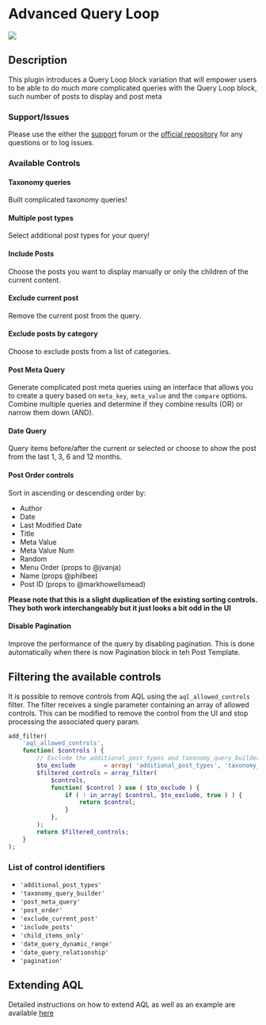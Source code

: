 # Advanced Query Loop

![](https://github.com/ryanwelcher/advanced-query-loop/actions/workflows/phpunit.yml/badge.svg?branch=trunk)

## Description

This plugin introduces a Query Loop block variation that will empower users to be able to do much more complicated queries with the Query Loop block, such number of posts to display and post meta

### Support/Issues

Please use the either the [support](https://wordpress.org/support/plugin/advanced-query-loop/) forum or the [official repository](https://github.com/ryanwelcher/advanced-query-loop) for any questions or to log issues.

### Available Controls

#### Taxonomy queries

Built complicated taxonomy queries!

#### Multiple post types

Select additional post types for your query!

#### Include Posts

Choose the posts you want to display manually or only the children of the current content.

#### Exclude current post

Remove the current post from the query.

#### Exclude posts by category

Choose to exclude posts from a list of categories.

#### Post Meta Query

Generate complicated post meta queries using an interface that allows you to create a query based on `meta_key`, `meta_value` and the `compare` options. Combine multiple queries and determine if they combine results (OR) or narrow them down (AND).

#### Date Query

Query items before/after the current or selected or choose to show the post from the last 1, 3, 6 and 12 months.

#### Post Order controls

Sort in ascending or descending order by:

-   Author
-   Date
-   Last Modified Date
-   Title
-   Meta Value
-   Meta Value Num
-   Random
-   Menu Order (props to @jvanja)
-   Name (props @philbee)
-   Post ID (props to @markhowellsmead)

**Please note that this is a slight duplication of the existing sorting controls. They both work interchangeably but it just looks a bit odd in the UI**

#### Disable Pagination

Improve the performance of the query by disabling pagination. This is done automatically when there is now Pagination block in teh Post Template.

## Filtering the available controls

It is possible to remove controls from AQL using the `aql_allowed_controls` filter. The filter receives a single parameter containing an array of allowed controls. This can be modified to remove the control from the UI and stop processing the associated query param.

```php
add_filter(
	'aql_allowed_controls',
	function( $controls ) {
		// Exclude the additional_post_types and taxonomy_query_builder controls.
		$to_exclude        = array( 'additional_post_types', 'taxonomy_query_builder' );
		$filtered_controls = array_filter(
			$controls,
			function( $control ) use ( $to_exclude ) {
				if ( ! in_array( $control, $to_exclude, true ) ) {
					return $control;
				}
			},
		);
		return $filtered_controls;
	}
);
```

### List of control identifiers

-   `'additional_post_types'`
-   `'taxonomy_query_builder'`
-   `'post_meta_query'`
-   `'post_order'`
-   `'exclude_current_post'`
-   `'include_posts'`
-   `'child_items_only'`
-   `'date_query_dynamic_range'`
-   `'date_query_relationship'`
-   `'pagination'`

## Extending AQL

Detailed instructions on how to extend AQL as well as an example are available [here](./extending-aql.md)
